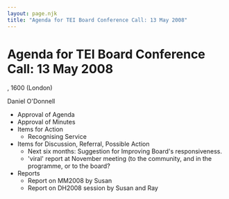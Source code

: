 ```yaml
---
layout: page.njk
title: "Agenda for TEI Board Conference Call: 13 May 2008"
---
```

# Agenda for TEI Board Conference Call: 13 May 2008







, 1600
 (London)

Daniel O'Donnell


* Approval of Agenda
* Approval of Minutes
* Items for Action
	+ Recognising Service
* Items for Discussion, Referral, Possible Action
	+ Next six months: Suggestion for Improving Board's responsiveness.
	+ 'viral' report at November meeting (to the community, and in the
	 programme, or to the board?
* Reports
	+ Report on MM2008 by Susan
	+ Report on DH2008 session by Susan and Ray




